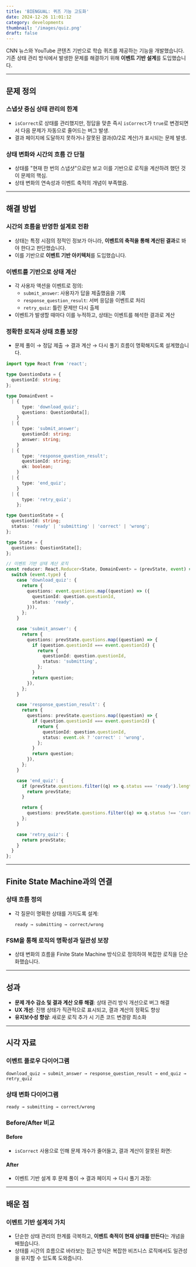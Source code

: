 ```yaml
---
title: 'BIENGUAL: 퀴즈 기능 고도화'
date: 2024-12-26 11:01:12
category: developments
thumbnail: '/images/quiz.png'
draft: false
---
```


CNN 뉴스와 YouTube 콘텐츠 기반으로 학습 퀴즈를 제공하는 기능을 개발했습니다. 기존 상태 관리 방식에서 발생한 문제를 해결하기 위해 **이벤트 기반 설계**를 도입했습니다.

---

## 문제 정의

### 스냅샷 중심 상태 관리의 한계

- `isCorrect`로 상태를 관리했지만, 정답을 맞춘 즉시 `isCorrect`가 `true`로 변경되면서 다음 문제가 자동으로 줄어드는 버그 발생.
- 결과 페이지에 도달하지 못하거나 잘못된 결과(0/2로 계산)가 표시되는 문제 발생.

### 상태 변화와 시간의 흐름 간 단절

- 상태를 "현재 한 번의 스냅샷"으로만 보고 이를 기반으로 로직을 계산하려 했던 것이 문제의 핵심.
- 상태 변화의 연속성과 이벤트 축적의 개념이 부족했음.

---

## 해결 방법

### 시간의 흐름을 반영한 설계로 전환

- 상태는 특정 시점의 정적인 정보가 아니라, **이벤트의 축적을 통해 계산된 결과**로 봐야 한다고 판단했습니다.
- 이를 기반으로 **이벤트 기반 아키텍처**를 도입했습니다.

### 이벤트를 기반으로 상태 계산

- 각 사용자 액션을 이벤트로 정의:
  - `submit_answer`: 사용자가 답을 제출했음을 기록
  - `response_question_result`: 서버 응답을 이벤트로 처리
  - `retry_quiz`: 틀린 문제만 다시 출제
- 이벤트가 발생할 때마다 이를 누적하고, 상태는 이벤트를 해석한 결과로 계산

### 정확한 로직과 상태 흐름 보장

- 문제 풀이 → 정답 제출 → 결과 계산 → 다시 풀기 흐름이 명확해지도록 설계했습니다.

```typescript
import type React from 'react';

type QuestionData = {
  questionId: string;
};

type DomainEvent =
  | {
      type: 'download_quiz';
      questions: QuestionData[];
    }
  | {
      type: 'submit_answer';
      questionId: string;
      answer: string;
    }
  | {
      type: 'response_question_result';
      questionId: string;
      ok: boolean;
    }
  | {
      type: 'end_quiz';
    }
  | {
      type: 'retry_quiz';
    };

type QuestionState = {
  questionId: string;
  status: 'ready' | 'submitting' | 'correct' | 'wrong';
};

type State = {
  questions: QuestionState[];
};

// 이벤트 기반 상태 계산 로직
const reducer: React.Reducer<State, DomainEvent> = (prevState, event) => {
  switch (event.type) {
    case 'download_quiz': {
      return {
        questions: event.questions.map((question) => ({
          questionId: question.questionId,
          status: 'ready',
        })),
      };
    }

    case 'submit_answer': {
      return {
        questions: prevState.questions.map((question) => {
          if (question.questionId === event.questionId) {
            return {
              questionId: question.questionId,
              status: 'submitting',
            };
          }
          return question;
        }),
      };
    }

    case 'response_question_result': {
      return {
        questions: prevState.questions.map((question) => {
          if (question.questionId === event.questionId) {
            return {
              questionId: question.questionId,
              status: event.ok ? 'correct' : 'wrong',
            };
          }
          return question;
        }),
      };
    }

    case 'end_quiz': {
      if (prevState.questions.filter((q) => q.status === 'ready').length > 0) {
        return prevState;
      }

      return {
        questions: prevState.questions.filter((q) => q.status !== 'correct'),
      };
    }

    case 'retry_quiz': {
      return prevState;
    }
  }
};
```

---

## Finite State Machine과의 연결

### 상태 흐름 정의

- 각 질문이 명확한 상태를 가지도록 설계:
  ```text
  ready → submitting → correct/wrong
  ```

### FSM을 통해 로직의 명확성과 일관성 보장

- 상태 변화의 흐름을 Finite State Machine 방식으로 정의하여 복잡한 로직을 단순화했습니다.

---

## 성과

- **문제 개수 감소 및 결과 계산 오류 해결**: 상태 관리 방식 개선으로 버그 해결
- **UX 개선**: 진행 상태가 직관적으로 표시되고, 결과 계산의 정확도 향상
- **유지보수성 향상**: 새로운 로직 추가 시 기존 코드 변경량 최소화

---

## 시각 자료

### 이벤트 플로우 다이어그램

```text
download_quiz → submit_answer → response_question_result → end_quiz → retry_quiz
```

<!-- ![이벤트 흐름 다이어그램](path/to/event-flow-diagram.png) -->

### 상태 변화 다이어그램

```text
ready → submitting → correct/wrong
```

<!-- ![상태 변화 다이어그램](path/to/state-diagram.png) -->

### Before/After 비교

#### Before

- `isCorrect` 사용으로 인해 문제 개수가 줄어들고, 결과 계산이 잘못된 화면:
  <!-- ![Before 화면](path/to/before-screenshot.png) -->

#### After

- 이벤트 기반 설계 후 문제 풀이 → 결과 페이지 → 다시 풀기 과정:
  <!-- ![After GIF](path/to/after-gif.gif) -->

---

## 배운 점

### 이벤트 기반 설계의 가치

- 단순한 상태 관리의 한계를 극복하고, **이벤트 축적이 현재 상태를 만든다**는 개념을 배웠습니다.
- 상태를 시간의 흐름으로 바라보는 접근 방식은 복잡한 비즈니스 로직에서도 일관성을 유지할 수 있도록 도와줍니다.
